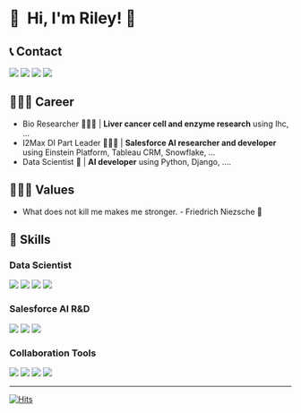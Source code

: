 

<p>
  <h1>👋&nbsp; Hi, I'm Riley! 👋&nbsp;  </h1>
  <h2> 📞 Contact </h2>
  <p>
    <a href="https://rileyko.github.io/" target="_blank"><img src="https://img.shields.io/badge/TistoryBlog-DD0B78?style=flat-square&logo=GitHub%20Sponsors&logoColor=white"/></a>
      <a href="https://woodeem.tistory.com/" target="_blank"><img src="https://img.shields.io/badge/JekyllBlog-CC0000?style=flat-square&logo=Jekyll&logoColor=white"/></a>
    <a href="mailto:kowlkh@gmail.com" target="_blank"><img src="https://img.shields.io/badge/kowlkh@gmail.com-EA4335?style=flat-square&logo=Gmail&logoColor=white"/></a>
    <a href="https://www.linkedin.com/in/woolim-ko-205917195/" target="_blank"><img src="https://img.shields.io/badge/WoolimKo-0A66C2?style=flat-square&logo=Linkedin&logoColor=white"/></a>
  </p>

  <h2> 👩🏻‍💼 Career </h2> 
  <ul>
      <li>Bio Researcher 👩🏻‍🔬  | <b>Liver cancer cell and enzyme research</b> using Ihc, ...</li>
      <li>I2Max DI Part Leader 👩🏻‍💻  | <b>Salesforce AI researcher and developer</b> using Einstein Platform, Tableau CRM, Snowflake, ...</li>
      <li>Data Scientist 🐍  | <b>AI developer</b> using Python, Django, ....</li>
  </ul>
  
  <h2> 🙋🏻‍♀️ Values</h2> 
  <ul>
    <li> What does not kill me makes me stronger. - Friedrich Niezsche 🦾 </li>
  </ul>
</p>

<h2> 💪 Skills </h3>
<h3>  Data Scientist </h3>
<p>
  <img src="https://img.shields.io/badge/Python-3776AB?style=flat-square&logo=Python&logoColor=white"/>
  <img src="https://img.shields.io/badge/Django-092E20?style=flat-square&logo=Django&logoColor=white"/>
  <img src="https://img.shields.io/badge/TensorFlow-FF6F00?style=flat-square&logo=TensorFlow&logoColor=black"/>
  <img src="https://img.shields.io/badge/ScikitLearn-F7931E?style=flat-square&logo=ScikitLearn&logoColor=white"/>
</p>

<h3> Salesforce AI R&D </h3>
<p>
  <img src="https://img.shields.io/badge/Salesforce-00A1E0?style=flat-square&logo=Salesforce&logoColor=white"/> 
  <img src="https://img.shields.io/badge/Snowflake-29B5E8?style=flat-square&logo=Snowflake&logoColor=white"/>
  <img src="https://img.shields.io/badge/Tableau-E97627?style=flat-square&logo=Tableau&logoColor=white"/>
</p>

<h3>  Collaboration Tools </h3>
<p>
  <img src="https://img.shields.io/badge/Notion-000000?style=flat-square&logo=Notion&logoColor=white"/>
  <img src="https://img.shields.io/badge/Jira-0052CC?style=flat-square&logo=Jira&logoColor=black"/>
  <img src="https://img.shields.io/badge/Slack-4A154B?style=flat-square&logo=Slack&logoColor=white"/>
  <img src="https://img.shields.io/badge/Git-F05032?style=flat-square&logo=Git&logoColor=white"/>
</p>

---

[![Hits](https://hits.seeyoufarm.com/api/count/incr/badge.svg?url=https%3A%2F%2Fgithub.com%2Frileyko&count_bg=%23FBB6FF&title_bg=%23555555&icon=&icon_color=%23E7E7E7&title=hits&edge_flat=false)](https://hits.seeyoufarm.com)
